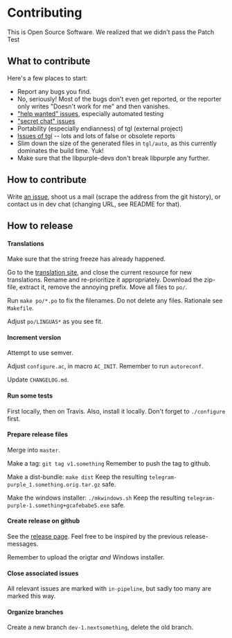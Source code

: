 # Contributing

This is Open Source Software. We realized that we didn't pass the Patch Test

## What to contribute

Here's a few places to start:

- Report any bugs you find.
- No, seriously! Most of the bugs don't even get reported, or the reporter only writes "Doesn't work for me" and then vanishes.
- ["help wanted" issues](https://github.com/majn/telegram-purple/issues?utf8=%E2%9C%93&q=is%3Aopen+is%3Aissue+label%3A%22help+wanted%22+-label%3A%22in-pipeline%22), especially automated testing
- ["secret chat" issues](https://github.com/majn/telegram-purple/issues?utf8=%E2%9C%93&q=is%3Aopen+is%3Aissue+label%3A%22secret+chats%22+-label%3A%22in-pipeline%22+)
- Portability (especially endianness) of tgl (external project)
- [Issues of tgl](https://github.com/vysheng/tgl/issues) -- lots and lots of false or obsolete reports
- Slim down the size of the generated files in `tgl/auto`, as this currently dominates the build time. Yuk!
- Make sure that the libpurple-devs don't break libpurple any further.

## How to contribute

Write [an issue](https://github.com/majn/telegram-purple/issues/new), shoot us a mail (scrape the address from the git history), or contact us in dev chat (changing URL, see README for that).

## How to release

#### Translations

Make sure that the string freeze has already happened.

Go to the [translation site](https://www.transifex.com/telegram-purple-developers/telegram-purple/content/),
and close the current resource for new translations.  Rename and re-prioritize it appropriately.
Download the zip-file, extract it, remove the annoying prefix.  Move all files to `po/`.

Run `make po/*.po` to fix the filenames.  Do not delete any files.  Rationale see `Makefile`.

Adjust `po/LINGUAS*` as you see fit.

#### Increment version

Attempt to use semver.

Adjust `configure.ac`, in macro `AC_INIT`.  Remember to run `autoreconf`.

Update `CHANGELOG.md`.

#### Run some tests

First locally, then on Travis.
Also, install it locally.  Don't forget to `./configure` first.

#### Prepare release files

Merge into `master`.

Make a tag: `git tag v1.something`
Remember to push the tag to github.

Make a dist-bundle: `make dist`
Keep the resulting `telegram-purple_1.something.orig.tar.gz` safe.

Make the windows installer: `./mkwindows.sh`
Keep the resulting `telegram-purple-1.something+gcafebabe5.exe` safe.

#### Create release on github

See the [release page](https://github.com/majn/telegram-purple/releases/).
Feel free to be inspired by the previous release-messages.

Remember to upload the origtar *and* Windows installer.

#### Close associated issues

All relevant issues are marked with `in-pipeline`, but sadly too many are marked this way.

#### Organize branches

Create a new branch `dev-1.nextsomething`, delete the old branch.
